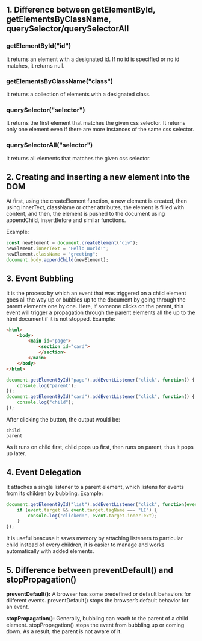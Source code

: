 ## **1. Difference between getElementById, getElementsByClassName, querySelector/querySelectorAll**

### **getElementById("id")**

It returns an element with a designated id. If no id is specified or no id matches, it returns null. 

### **getElementsByClassName("class")**

It returns a collection of elements with a designated class. 

### **querySelector("selector")**

It returns the first element that matches the given css selector. It returns only one element even if there are more instances of the same css selector.

### **querySelectorAll("selector")**

It returns all elements that matches the given css selector.


## **2. Creating and inserting a new element into the DOM**

At first, using the createElement function, a new element is created, then using innerText, className or other attributes, the element is filled with content, and then, the element is pushed to the document using appendChild, insertBefore and similar functions.

Example:
```javascript
const newElement = document.createElement("div");
newElement.innerText = "Hello World!";
newElement.className = "greeting";
document.body.appendChild(newElement);
```

## **3. Event Bubbling**

It is the process by which an event that was triggered on a child element goes all the way up or bubbles up to the document by going through the parent elements one by one. Here, if someone clicks on the parent, this event will trigger a propagation through the parent elements all the up to the html document if it is not stopped.
Example:
```html
<html>
    <body>
        <main id="page">
            <section id="card">
            </section>
        </main>
    </body>
</html>
```

```javascript
document.getElementById("page").addEventListener("click", function() {
    console.log("parent");
});
document.getElementById("card").addEventListener("click", function() {
    console.log("child");
});
```
After clicking the button, the output would be:
```
child
parent
```
As it runs on child first, child pops up first, then runs on parent, thus it pops up later.


## **4. Event Delegation**

It attaches a single listener to a parent element, which listens for events from its children by bubbling.
Example:
```javascript
document.getElementById("list").addEventListener("click", function(event) {
    if (event.target && event.target.tagName === "LI") {
        console.log("clicked:", event.target.innerText);
    }
});
```
It is useful beacuse it saves memory by attaching listeners to particular child instead of every children, it is easier to manage and works automatically with added elements.

## **5. Difference between preventDefault() and stopPropagation()**

**preventDefault():** A browser has some predefined or default behaviors for diiferent events. preventDefault() stops the browser’s default behavior for an event.

**stopPropagation():** Generally, bubbling can reach to the parent of a child element. stopPropagation() stops the event from bubbling up or coming down. As a result, the parent is not aware of it.